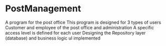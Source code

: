 # PostManagement
A program for the post office
This program is designed for 3 types of users
Customer and employee of the post office and administration
A specific access level is defined for each user
Designing the Repository layer (database) and business logic
ul implemented
